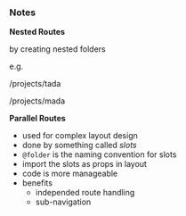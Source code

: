 
### Notes

**Nested Routes**

by creating nested folders 

e.g. 

  /projects/tada 
  
  /projects/mada


**Parallel Routes**

- used for complex layout design
- done by something called *slots*
- `@folder` is the naming convention for slots
- import the slots as props in layout
- code is more manageable
- benefits
  - independed route handling 
  - sub-navigation

